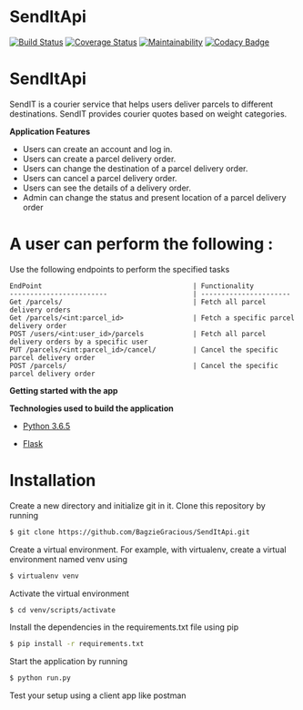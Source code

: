 # SendItApi
[![Build Status](https://travis-ci.com/BagzieGracious/SendItApi.svg?branch=develop)](https://travis-ci.com/BagzieGracious/SendItApi)    [![Coverage Status](https://coveralls.io/repos/github/BagzieGracious/SendItApi/badge.svg?branch=develop)](https://coveralls.io/github/BagzieGracious/SendItApi?branch=develop)    [![Maintainability](https://api.codeclimate.com/v1/badges/8013b3d2fbcb647d9ca9/maintainability)](https://codeclimate.com/github/BagzieGracious/SendItApi/maintainability)   [![Codacy Badge](https://api.codacy.com/project/badge/Grade/e80558299d754090a8619621cfec8035)](https://www.codacy.com/app/BagzieGracious/SendItApi?utm_source=github.com&amp;utm_medium=referral&amp;utm_content=BagzieGracious/SendItApi&amp;utm_campaign=Badge_Grade)


# SendItApi
SendIT is a courier service that helps users deliver parcels to different destinations. SendIT provides courier quotes based on weight categories.

**Application Features**
* Users can create an account and log in.
* Users can create a parcel delivery order.
* Users can change the destination of a parcel delivery order.
* Users can cancel a parcel delivery order.
* Users can see the details of a delivery order.
* Admin can change the status and present location of a parcel delivery order


# A user can perform the following :
 Use the following endpoints to perform the specified tasks 
    
    EndPoint                                     | Functionality
    ------------------------                     | ----------------------
    Get /parcels/                                | Fetch all parcel delivery orders
    Get /parcels/<int:parcel_id>                 | Fetch a specific parcel delivery order
    POST /users/<int:user_id>/parcels            | Fetch all parcel delivery orders by a specific user
    PUT /parcels/<int:parcel_id>/cancel/         | Cancel the specific parcel delivery order
    POST /parcels/                               | Cancel the specific parcel delivery order
    
**Getting started with the app**

**Technologies used to build the application**

* [Python 3.6.5](https://docs.python.org/3/)

* [Flask](http://flask.pocoo.org/)

# Installation

Create a new directory and initialize git in it. Clone this repository by running
```sh
$ git clone https://github.com/BagzieGracious/SendItApi.git
```
Create a virtual environment. For example, with virtualenv, create a virtual environment named venv using
```sh
$ virtualenv venv
```
Activate the virtual environment
```sh
$ cd venv/scripts/activate
```
Install the dependencies in the requirements.txt file using pip
```sh
$ pip install -r requirements.txt
```

Start the application by running
```sh
$ python run.py
```
Test your setup using a client app like postman

